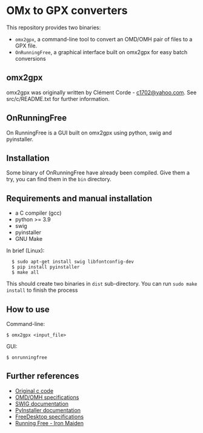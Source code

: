 # OMx to GPX converters

This repository provides two binaries:

- `omx2gpx`, a command-line tool to convert an OMD/OMH pair of files to a GPX file.
- `OnRunningFree`, a graphical interface built on omx2gpx for easy batch conversions

## omx2gpx

omx2gpx was originally written by Clément Corde - c1702@yahoo.com. See src/c/README.txt for further information.

## OnRunningFree

On RunningFree is a GUI built on omx2gpx using python, swig and pyinstaller.

## Installation

Some binary of OnRunningFree have already been compiled. Give them a try, you can find them in the `bin` directory.

## Requirements and manual installation

- a C compiler (gcc)
- python >= 3.9 
- swig
- pyinstaller
- GNU Make

In brief (Linux):

      $ sudo apt-get install swig libfontconfig-dev
      $ pip install pyinstaller
      $ make all

This should create two binaries in `dist` sub-directory. You can run `sudo make install` to finish the process

## How to use

Command-line:

	$ omx2gpx <input_file>

GUI:

	$ onrunningfree
	

## Further references

- [Original c code](https://sourceforge.net/projects/omx2gpx/)
- [OMD/OMH specifications](https://github.com/ylecuyer/OnMove200)
- [SWIG documentation](http://www.swig.org/Doc4.0/Python.html)
- [PyInstaller documentation](https://pyinstaller.readthedocs.io)
- [FreeDesktop specifications](https://specifications.freedesktop.org/desktop-entry-spec/latest/index.html)
- [Running Free - Iron Maiden](https://www.youtube.com/watch?v=80Hyz4pOXtE)
